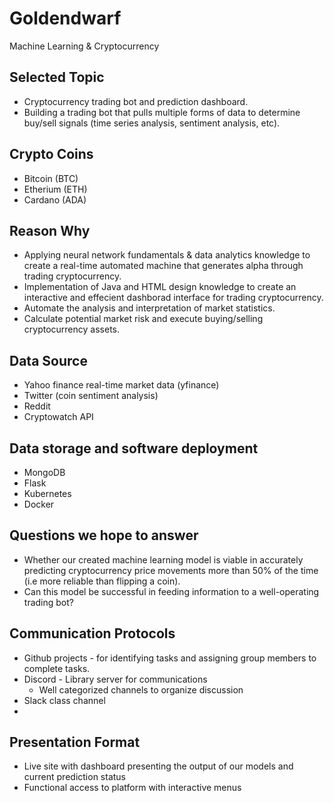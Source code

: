 # Goldendwarf
Machine Learning & Cryptocurrency

## Selected Topic 
- Cryptocurrency trading bot and prediction dashboard.
- Building a trading bot that pulls multiple forms of data to determine buy/sell signals (time series analysis, sentiment analysis, etc). 

## Crypto Coins 
- Bitcoin (BTC)
- Etherium (ETH)
- Cardano (ADA)

## Reason Why 
- Applying neural network fundamentals & data analytics knowledge to create a real-time automated machine that generates alpha through trading cryptocurrency.
- Implementation of Java and HTML design knowledge to create an interactive and effecient dashborad interface for trading cryptocurrency.
- Automate the analysis and interpretation of market statistics.
- Calculate potential market risk and execute buying/selling cryptocurrency assets.

## Data Source 
- Yahoo finance real-time market data (yfinance)
- Twitter (coin sentiment analysis)
- Reddit  
- Cryptowatch API

## Data storage and software deployment
- MongoDB
- Flask
- Kubernetes
- Docker

## Questions we hope to answer 
- Whether our created machine learning model is viable in accurately predicting cryptocurrency price movements more than 50% of the time (i.e more reliable than flipping a coin).
- Can this model be successful in feeding information to a well-operating trading bot?

## Communication Protocols
-   Github projects - for identifying tasks and assigning group members to complete tasks.
-   Discord - Library server for communications
    -   Well categorized channels to organize discussion
-   Slack class channel
-   
## Presentation Format
- Live site with dashboard presenting the output of our models and current prediction status
- Functional access to platform with interactive menus
